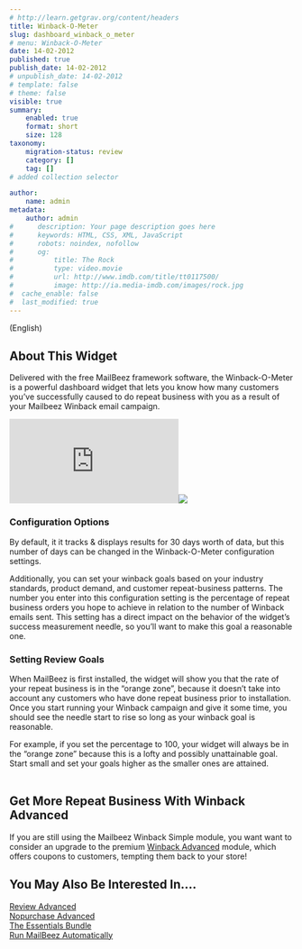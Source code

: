 ```yaml
---
# http://learn.getgrav.org/content/headers
title: Winback-O-Meter
slug: dashboard_winback_o_meter
# menu: Winback-O-Meter
date: 14-02-2012
published: true
publish_date: 14-02-2012
# unpublish_date: 14-02-2012
# template: false
# theme: false
visible: true
summary:
    enabled: true
    format: short
    size: 128
taxonomy:
    migration-status: review
    category: []
    tag: []
# added collection selector

author:
    name: admin
metadata:
    author: admin
#      description: Your page description goes here
#      keywords: HTML, CSS, XML, JavaScript
#      robots: noindex, nofollow
#      og:
#          title: The Rock
#          type: video.movie
#          url: http://www.imdb.com/title/tt0117500/
#          image: http://ia.media-imdb.com/images/rock.jpg
#  cache_enable: false
#  last_modified: true
---
```


(English)  

## About This Widget

Delivered with the free MailBeez framework software, the Winback-O-Meter is a powerful dashboard widget that lets you know how many customers you’ve successfully caused to do repeat business with you as a result of your Mailbeez Winback email campaign.

[![](http://localhost/wordpress_mailbeez_EOL/wp-content/themes/awake/lib/scripts/timthumb/thumb.php?src=http://www.mailbeez.com/images/doc/getting_started/winbackometer.png&w=270&h=116&zc=1&q=100 "Winback-O-Meter")](http://www.mailbeez.com/images/doc/getting_started/winbackometer.png "Winback-O-Meter")![](http://localhost/wordpress_mailbeez_EOL/wp-content/themes/awake/images/shortcodes/image_shadow.png)

### Configuration Options

 By default, it it tracks & displays results for 30 days worth of data, but this number of days can be changed in the Winback-O-Meter configuration settings.

Additionally, you can set your winback goals based on your industry standards, product demand, and customer repeat-business patterns. The number you enter into this configuration setting is the percentage of repeat business orders you hope to achieve in relation to the number of Winback emails sent. This setting has a direct impact on the behavior of the widget’s success measurement needle, so you’ll want to make this goal a reasonable one.

### Setting Review Goals

When MailBeez is first installed, the widget will show you that the rate of your repeat business is in the “orange zone”, because it doesn’t take into account any customers who have done repeat business prior to installation. Once you start running your Winback campaign and give it some time, you should see the needle start to rise so long as your winback goal is reasonable.

For example, if you set the percentage to 100, your widget will always be in the “orange zone” because this is a lofty and possibly unattainable goal. Start small and set your goals higher as the smaller ones are attained.  
  

## Get More Repeat Business With Winback Advanced

If you are still using the Mailbeez Winback Simple module, you want want to consider an upgrade to the premium [Winback Advanced](http://www.mailbeez.com/documentation/mailbeez/winback_advanced/ "Mailbeez Winback Advanced") module, which offers coupons to customers, tempting them back to your store!

## You May Also Be Interested In….

[Review Advanced](http://www.mailbeez.com/documentation/mailbeez/review_advanced/ "Mailbeez Review Advanced")  
[Nopurchase Advanced](http://www.mailbeez.com/documentation/mailbeez/nopurchase_advanced/ "Mailbeez Nopurchase Advanced")  
[The Essentials Bundle](http://www.mailbeez.com/download/mailbeez-essential-pack/ "Mailbeez Essentials Bundle")  
[Run MailBeez Automatically](http://www.mailbeez.com/documentation/configbeez/config_cron_simple/ "Run MailBeez Automatically")  
  

